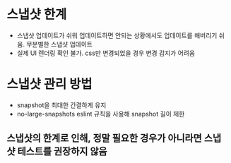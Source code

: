 # 스냅샷 한계

- 스냅샷 업데이트가 쉬워 업데이트하면 안되는 상황에서도 업데이트를 해버리기 쉬움. 무분별한 스냅샷 업데이트
- 실제 UI 렌더링 확인 불가. css만 변경되었을 경우 변경 감지가 어려움

# 스냅샷 관리 방법

- snapshot을 최대한 간결하게 유지
- no-large-snapshots eslint 규칙을 사용해 snapshot 길이 제한

## 스냅샷의 한계로 인해, 정말 필요한 경우가 아니라면 스냅샷 테스트를 권장하지 않음
